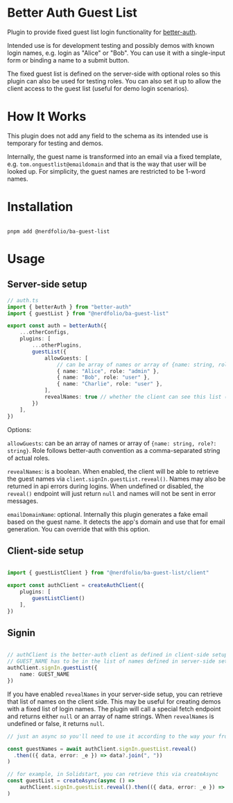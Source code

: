 # Better Auth Guest List

Plugin to provide fixed guest list login functionality for [better-auth](https://www.better-auth.com).

Intended use is for development testing and possibly demos with known login names, e.g. login as "Alice" or "Bob". You can use it with a single-input form or binding a name to a submit button.

The fixed guest list is defined on the server-side with optional roles so this plugin can also be used for testing roles. You can also set it up to
allow the client access to the guest list (useful for demo login scenarios).


# How It Works

This plugin does not add any field to the schema as its intended use is temporary for testing and demos.

Internally, the guest name is transformed into an email via a fixed template, e.g. `tom.onguestlist@emaildomain` and that is the way that user will be looked up. For simplicity, the guest names are restricted to be 1-word names.


# Installation

```console

pnpm add @nerdfolio/ba-guest-list

```

# Usage

## Server-side setup

```typescript
// auth.ts
import { betterAuth } from "better-auth"
import { guestList } from "@nerdfolio/ba-guest-list"

export const auth = betterAuth({
	...otherConfigs,
	plugins: [
		...otherPlugins,
		guestList({
			allowGuests: [
				// can be array of names or array of {name: string, role?: comma-separated-string}
				{ name: "Alice", role: "admin" },
				{ name: "Bob", role: "user" },
				{ name: "Charlie", role: "user" },
			],
			revealNames: true // whether the client can see this list (useful for demos)
		})
	],
})

```

Options:

 `allowGuests`: can be an array of names or array of `{name: string, role?: string}`. Role follows better-auth convention as a comma-separated string of actual roles.

 `revealNames`: is a boolean. When enabled, the client will be able to retrieve the guest names via `client.signIn.guestList.reveal()`. Names may also be returned in api errors during logins. When undefined or disabled, the `reveal()` endpoint will just return `null` and names will not be sent in error messages.

 `emailDomainName`: optional. Internally this plugin generates a fake email based on the guest name. It detects the app's domain and use that for email generation. You can override that with this option.


## Client-side setup

```typescript

import { guestListClient } from "@nerdfolio/ba-guest-list/client"

export const authClient = createAuthClient({
	plugins: [
		guestListClient()
	],
})

```

## Signin

```typescript

// authClient is the better-auth client as defined in client-side setup
// GUEST_NAME has to be in the list of names defined in server-side setup, otherwise login will fail
authClient.signIn.guestList({
	name: GUEST_NAME
})
```

If you have enabled `revealNames` in your server-side setup, you can retrieve that list of names on the client side. This may be useful for creating demos with a fixed list of login names. The plugin will
call a special fetch endpoint and returns either `null` or an array of name strings. When `revealNames` is undefined or false, it returns `null`.

```typescript
// just an async so you'll need to use it according to the way your frontend framework andles async

const guestNames = await authClient.signIn.guestList.reveal()
  .then(({ data, error: _e }) => data?.join(", "))
)

// for example, in Solidstart, you can retrieve this via createAsync
const guestList = createAsync(async () =>
	authClient.signIn.guestList.reveal().then(({ data, error: _e }) => data?.join(", "))
)

```
